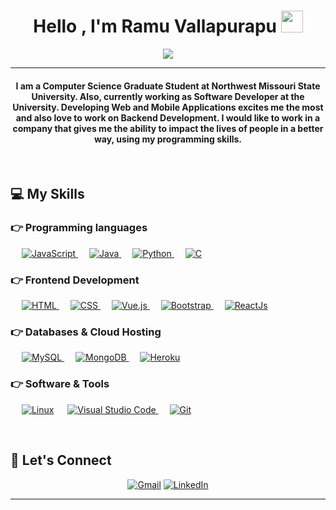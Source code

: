 <h1 align="center">Hello , I'm Ramu Vallapurapu <img src="https://media.giphy.com/media/hvRJCLFzcasrR4ia7z/giphy.gif" width="35"></h1>
<p align="center">
  <a href="https://github.com/DenverCoder1/readme-typing-svg"><img src="https://readme-typing-svg.herokuapp.com?lines=Computer+Science+Student;Software+Developer;Self%20Learner&center=true&width=500&height=50"></a>
</p>
<hr/>
<h4 align="center">I am a Computer Science Graduate Student at Northwest Missouri State University. Also, currently working as Software Developer at the University. Developing Web and Mobile Applications excites me the most and also love to work on Backend Development. I would like to work in a company that gives me the ability to impact the lives of people in a better way, using my programming skills. </h4>
<br>

## :computer: My Skills

### 👉 Programming languages

<p align="left"> 
   &emsp;
     <a href="https://www.javascript.com/">
     <img alt="JavaScript" src="https://img.shields.io/badge/JavaScript%20-%23F7DF1E.svg?logo=javascript&logoColor=black">
       </a>
  &emsp;
       <a href="https://www.java.com/en/">
    <img alt="Java" src="https://img.shields.io/badge/Java-%23007396.svg?logo=java&logoColor=white">
         </a>
  &emsp;
         <a href="https://www.python.org/">
    <img alt="Python" src="https://img.shields.io/badge/Python%20-%2314354C.svg?logo=python&logoColor=white">
           </a>
  &emsp; 
           <a href="https://www.cprogramming.com/">
    <img alt="C" src="https://img.shields.io/badge/C%20-%232370ED.svg?logo=c&logoColor=white"> 
             </a>
</p>

### 👉 Frontend Development
<p align="left"> 
  &emsp; 
  <a href="https://developer.mozilla.org/en-US/docs/Web/HTML">
   <img alt="HTML" src="https://img.shields.io/badge/HTML5%20-%23E34F26.svg?logo=html5&logoColor=white">  
    </a>
  &emsp;
    <a href="https://developer.mozilla.org/en-US/docs/Web/CSS">
    <img alt="CSS" src="https://img.shields.io/badge/CSS%20-%231572B6.svg?logo=css3&logoColor=white">
      </a>
   &emsp;
      <a href="https://vuejs.org/">
    <img alt="Vue.js" src="https://img.shields.io/badge/Vue.js-%2341B883.svg?style=flat&logo=Vue.js&logoColor=white"/>
        </a>
  &emsp;
      <a href="https://getbootstrap.com/">
    <img alt="Bootstrap" src="https://img.shields.io/badge/Bootstrap-%23563D7C.svg?style=flat&logo=bootstrap&logoColor=white"/>
        </a>
   &emsp;
        <a href="https://reactjs.org/docs/introducing-jsx.html/">
    <img alt="ReactJs" src="https://img.shields.io/badge/-ReactJs-61DAFB?logo=react&logoColor=white"/>
          </a>
</p>

### 👉 Databases & Cloud Hosting
<p align="left">
   &emsp;
  <a href="https://www.mysql.com/">
    <img alt="MySQL" src ="https://img.shields.io/badge/MySQL-%2300758f.svg?style=flat&logo=mysql&logoColor=white"/>
    </a>
    &emsp;
    <a href="https://www.mongodb.com/">
    <img alt="MongoDB" src ="https://img.shields.io/badge/MongoDB-%234DB33D.svg?style=flat&logo=mongodb&logoColor=white"/>
      </a>
  &emsp;
      <a href="https://www.heroku.com/">
    <img alt="Heroku" src="https://img.shields.io/badge/Heroku%20-%23430098.svg?logo=heroku&logoColor=white">
        </a>
 </p>
  
 ### 👉 Software & Tools
 
<p>
    &emsp;
    <a href="#"><img alt="Linux" src="https://img.shields.io/badge/Linux-FCC624?style=flat&logo=linux&logoColor=black"></a>
    &emsp;
    <a href="https://code.visualstudio.com/">
    <img alt="Visual Studio Code" src="https://img.shields.io/badge/Visual%20Studio%20Code-0078d7.svg?logo=visual-studio-code&logoColor=white">
      </a>
  &emsp;
  <a href="https://git-scm.com/">
    <img alt="Git" src="https://img.shields.io/badge/Git%20-%23F05033.svg?logo=git&logoColor=white">
    </a>
</p>

<br/>

## :boy: Let's Connect
<p align="center">
	<a href="mailto:ramuvallapurapu07@gmail.com"><img src="https://img.icons8.com/bubbles/50/000000/gmail.png" alt="Gmail"/></a>
  <a href="https://www.linkedin.com/in/ramu-vallapurapu-14461714b/"><img src="https://img.icons8.com/bubbles/50/000000/linkedin.png" alt="LinkedIn"/></a>
</p>

<hr/>
